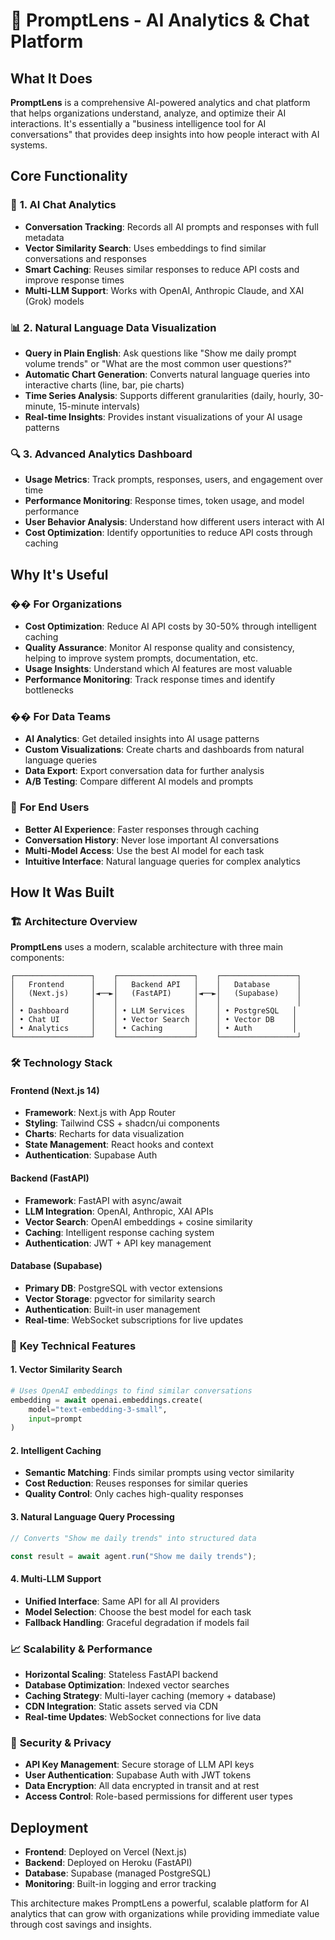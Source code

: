 # 🚀 **PromptLens - AI Analytics & Chat Platform**

## **What It Does**

**PromptLens** is a comprehensive AI-powered analytics and chat platform that helps organizations understand, analyze, and optimize their AI interactions. It's essentially a "business intelligence tool for AI conversations" that provides deep insights into how people interact with AI systems.

## **Core Functionality**

### 🧠 **1. AI Chat Analytics**
- **Conversation Tracking**: Records all AI prompts and responses with full metadata
- **Vector Similarity Search**: Uses embeddings to find similar conversations and responses
- **Smart Caching**: Reuses similar responses to reduce API costs and improve response times
- **Multi-LLM Support**: Works with OpenAI, Anthropic Claude, and XAI (Grok) models

### 📊 **2. Natural Language Data Visualization**
- **Query in Plain English**: Ask questions like "Show me daily prompt volume trends" or "What are the most common user questions?"
- **Automatic Chart Generation**: Converts natural language queries into interactive charts (line, bar, pie charts)
- **Time Series Analysis**: Supports different granularities (daily, hourly, 30-minute, 15-minute intervals)
- **Real-time Insights**: Provides instant visualizations of your AI usage patterns

### 🔍 **3. Advanced Analytics Dashboard**
- **Usage Metrics**: Track prompts, responses, users, and engagement over time
- **Performance Monitoring**: Response times, token usage, and model performance
- **User Behavior Analysis**: Understand how different users interact with AI
- **Cost Optimization**: Identify opportunities to reduce API costs through caching

## **Why It's Useful**

### �� **For Organizations**
- **Cost Optimization**: Reduce AI API costs by 30-50% through intelligent caching
- **Quality Assurance**: Monitor AI response quality and consistency, helping to improve system prompts, documentation, etc.
- **Usage Insights**: Understand which AI features are most valuable
- **Performance Monitoring**: Track response times and identify bottlenecks

### �� **For Data Teams**
- **AI Analytics**: Get detailed insights into AI usage patterns
- **Custom Visualizations**: Create charts and dashboards from natural language queries
- **Data Export**: Export conversation data for further analysis
- **A/B Testing**: Compare different AI models and prompts

### 👥 **For End Users**
- **Better AI Experience**: Faster responses through caching
- **Conversation History**: Never lose important AI conversations
- **Multi-Model Access**: Use the best AI model for each task
- **Intuitive Interface**: Natural language queries for complex analytics

## **How It Was Built**

### 🏗️ **Architecture Overview**

**PromptLens** uses a modern, scalable architecture with three main components:

```
┌─────────────────┐    ┌─────────────────┐    ┌─────────────────┐
│   Frontend      │    │   Backend API   │    │   Database      │
│   (Next.js)     │◄──►│   (FastAPI)     │◄──►│   (Supabase)    │
│                 │    │                 │    │                 │
│ • Dashboard     │    │ • LLM Services  │    │ • PostgreSQL   │
│ • Chat UI       │    │ • Vector Search │    │ • Vector DB    │
│ • Analytics     │    │ • Caching       │    │ • Auth         │
└─────────────────┘    └─────────────────┘    └─────────────────┘
```

### 🛠️ **Technology Stack**

#### **Frontend (Next.js 14)**
- **Framework**: Next.js with App Router
- **Styling**: Tailwind CSS + shadcn/ui components
- **Charts**: Recharts for data visualization
- **State Management**: React hooks and context
- **Authentication**: Supabase Auth

#### **Backend (FastAPI)**
- **Framework**: FastAPI with async/await
- **LLM Integration**: OpenAI, Anthropic, XAI APIs
- **Vector Search**: OpenAI embeddings + cosine similarity
- **Caching**: Intelligent response caching system
- **Authentication**: JWT + API key management

#### **Database (Supabase)**
- **Primary DB**: PostgreSQL with vector extensions
- **Vector Storage**: pgvector for similarity search
- **Authentication**: Built-in user management
- **Real-time**: WebSocket subscriptions for live updates

### 🔧 **Key Technical Features**

#### **1. Vector Similarity Search**
```python
# Uses OpenAI embeddings to find similar conversations
embedding = await openai.embeddings.create(
    model="text-embedding-3-small",
    input=prompt
)
```

#### **2. Intelligent Caching**
- **Semantic Matching**: Finds similar prompts using vector similarity
- **Cost Reduction**: Reuses responses for similar queries
- **Quality Control**: Only caches high-quality responses

#### **3. Natural Language Query Processing**
```typescript
// Converts "Show me daily trends" into structured data

const result = await agent.run("Show me daily trends");
```

#### **4. Multi-LLM Support**
- **Unified Interface**: Same API for all AI providers
- **Model Selection**: Choose the best model for each task
- **Fallback Handling**: Graceful degradation if models fail

### 📈 **Scalability & Performance**

- **Horizontal Scaling**: Stateless FastAPI backend
- **Database Optimization**: Indexed vector searches
- **Caching Strategy**: Multi-layer caching (memory + database)
- **CDN Integration**: Static assets served via CDN
- **Real-time Updates**: WebSocket connections for live data

### 🔐 **Security & Privacy**

- **API Key Management**: Secure storage of LLM API keys
- **User Authentication**: Supabase Auth with JWT tokens
- **Data Encryption**: All data encrypted in transit and at rest
- **Access Control**: Role-based permissions for different user types

## **Deployment**

- **Frontend**: Deployed on Vercel (Next.js)
- **Backend**: Deployed on Heroku (FastAPI)
- **Database**: Supabase (managed PostgreSQL)
- **Monitoring**: Built-in logging and error tracking

This architecture makes PromptLens a powerful, scalable platform for AI analytics that can grow with organizations while providing immediate value through cost savings and insights.
